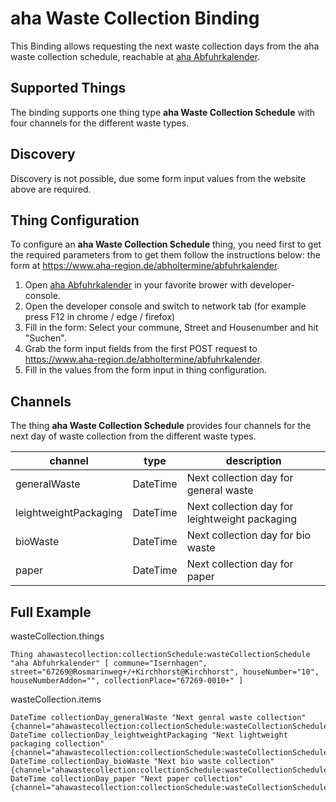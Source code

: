 # aha Waste Collection Binding

This Binding allows requesting the next waste collection days from the aha waste collection schedule, reachable at [aha Abfuhrkalender](https://www.aha-region.de/abholtermine/abfuhrkalender).

## Supported Things

The binding supports one thing type **aha Waste Collection Schedule** with four channels for the different waste types.

## Discovery

Discovery is not possible, due some form input values from the website above are required.

## Thing Configuration

To configure an **aha Waste Collection Schedule** thing, you need first to get the required parameters from to get them follow the instructions below:
the form at https://www.aha-region.de/abholtermine/abfuhrkalender.

1. Open [aha Abfuhrkalender](https://www.aha-region.de/abholtermine/abfuhrkalender) in your favorite brower with developer-console.
2. Open the developer console and switch to network tab (for example press F12 in chrome / edge / firefox)
3. Fill in the form: Select your commune, Street and Housenumber and hit "Suchen".
4. Grab the form input fields from the first POST request to https://www.aha-region.de/abholtermine/abfuhrkalender.
5. Fill in the values from the form input in thing configuration.

## Channels

The thing **aha Waste Collection Schedule** provides four channels for the next day of waste collection from the different waste types.


| channel  | type   | description                  |
|----------|--------|------------------------------|
| generalWaste  | DateTime | Next collection day for general waste  |
| leightweightPackaging  | DateTime | Next collection day for leightweight packaging  |
| bioWaste  | DateTime | Next collection day for bio waste  |
| paper  | DateTime | Next collection day for paper  |


## Full Example

wasteCollection.things

```xtend
Thing ahawastecollection:collectionSchedule:wasteCollectionSchedule "aha Abfuhrkalender" [ commune="Isernhagen", street="67269@Rosmarinweg+/+Kirchhorst@Kirchhorst", houseNumber="10", houseNumberAddon="", collectionPlace="67269-0010+" ] 
```

wasteCollection.items

```xtend
DateTime collectionDay_generalWaste "Next genral waste collection" {channel="ahawastecollection:collectionSchedule:wasteCollectionSchedule:generalWaste"}
DateTime collectionDay_leightweightPackaging "Next lightweight packaging collection" {channel="ahawastecollection:collectionSchedule:wasteCollectionSchedule:leightweightPackaging"}
DateTime collectionDay_bioWaste "Next bio waste collection" {channel="ahawastecollection:collectionSchedule:wasteCollectionSchedule:bioWaste"}
DateTime collectionDay_paper "Next paper collection" {channel="ahawastecollection:collectionSchedule:wasteCollectionSchedule:paper"}
```
